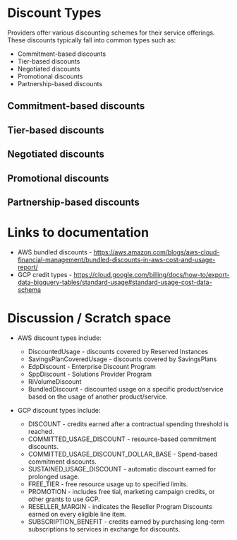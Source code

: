 # Discount Types

Providers offer various discounting schemes for their service offerings. These discounts typically fall into common types such as:

* Commitment-based discounts
* Tier-based discounts
* Negotiated discounts
* Promotional discounts
* Partnership-based discounts

## Commitment-based discounts

## Tier-based discounts

## Negotiated discounts

## Promotional discounts

## Partnership-based discounts


# Links to documentation

* AWS bundled discounts - https://aws.amazon.com/blogs/aws-cloud-financial-management/bundled-discounts-in-aws-cost-and-usage-report/
* GCP credit types - https://cloud.google.com/billing/docs/how-to/export-data-bigquery-tables/standard-usage#standard-usage-cost-data-schema

# Discussion / Scratch space

* AWS discount types include:
  * DiscountedUsage - discounts covered by Reserved Instances
  * SavingsPlanCoveredUsage - discounts covered by SavingsPlans
  * EdpDiscount - Enterprise Discount Program
  * SppDiscount - Solutions Provider Program
  * RiVolumeDiscount
  * BundledDiscount - discounted usage on a specific product/service based on the usage of another product/service.

* GCP discount types include:
  * DISCOUNT - credits earned after a contractual spending threshold is reached.
  * COMMITTED_USAGE_DISCOUNT - resource-based commitment discounts.
  * COMMITTED_USAGE_DISCOUNT_DOLLAR_BASE - Spend-based commitment discounts.
  * SUSTAINED_USAGE_DISCOUNT - automatic discount earned for prolonged usage.
  * FREE_TIER - free resource usage up to specified limits.
  * PROMOTION - includes free tial, marketing campaign credits, or other grants to use GCP.
  * RESELLER_MARGIN - indicates the Reseller Program Discounts earned on every eligible line item.
  * SUBSCRIPTION_BENEFIT - credits earned by purchasing long-term subscriptions to services in exchange for discounts.
